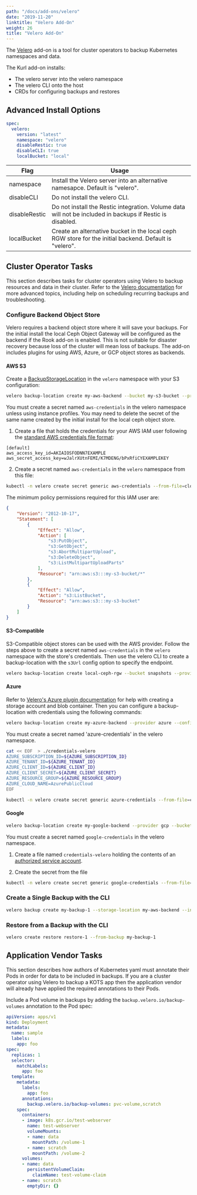 ```yaml
---
path: "/docs/add-ons/velero"
date: "2019-11-20"
linktitle: "Velero Add-On"
weight: 26
title: "Velero Add-On"
---
```


The [Velero](https://velero.io/) add-on is a tool for cluster operators to backup Kubernetes namespaces and data.

The Kurl add-on installs:
* The velero server into the velero namespace
* The velero CLI onto the host
* CRDs for configuring backups and restores

## Advanced Install Options

```yaml
spec:
  velero:
    version: "latest"
    namespace: "velero"
    disableRestic: true
    disableCLI: true
    localBucket: "local"
```

| Flag          | Usage                                                                                                      |
| --------------| ---------------------------------------------------------------------------------------------------------- |
| namespace     | Install the Velero server into an alternative namesapce. Default is "velero".                              |
| disableCLI    | Do not install the velero CLI.                                                                             |
| disableRestic | Do not install the Restic integration.  Volume data will not be included in backups if Restic is disabled. |
| localBucket   | Create an alternative bucket in the local ceph RGW store for the initial backend. Default is "velero".     |

## Cluster Operator Tasks

This section describes tasks for cluster operators using Velero to backup resources and data in their cluster.
Refer to the [Velero documentation](https://velero.io/docs/v1.2.0/) for more advanced topics, including help on scheduling recurring backups and troubleshooting.

### Configure Backend Object Store

Velero requires a backend object store where it will save your backups.
For the initial install the local Ceph Object Gateway will be configured as the backend if the Rook add-on is enabled.
This is not suitable for disaster recovery because loss of the cluster will mean loss of backups.
The add-on includes plugins for using AWS, Azure, or GCP object stores as backends.

#### AWS S3

Create a [BackupStorageLocation](https://velero.io/docs/v1.2.0/api-types/backupstoragelocation/) in the `velero` namespace with your S3 configuration:

```bash
velero backup-location create my-aws-backend --bucket my-s3-bucket --provider aws --config region=us-east-2
```

You must create a secret named `aws-credentials` in the velero namespace unless using instance profiles. You may need to delete the secret of the same name created by the initial install for the local ceph object store.


1. Create a file that holds the credentials for your AWS IAM user following the [standard AWS credentials file format](https://docs.aws.amazon.com/cli/latest/userguide/cli-configure-files.html):

```
[default]
aws_access_key_id=AKIAIOSFODNN7EXAMPLE
aws_secret_access_key=wJalrXUtnFEMI/K7MDENG/bPxRfiCYEXAMPLEKEY
```

2. Create a secret named `aws-credentials` in the `velero` namespace from this file:

```bash
kubectl -n velero create secret generic aws-credentials --from-file=cloud=<path-to-file>
```

The minimum policy permissions required for this IAM user are:

```json
{
    "Version": "2012-10-17",
    "Statement": [
        {
            "Effect": "Allow",
            "Action": [
                "s3:PutObject",
                "s3:GetObject",
                "s3:AbortMultipartUpload",
                "s3:DeleteObject",
                "s3:ListMultipartUploadParts"
            ],
            "Resource": "arn:aws:s3:::my-s3-bucket/*"
        },
        {
            "Effect": "Allow",
            "Action": "s3:ListBucket",
            "Resource": "arn:aws:s3:::my-s3-bucket"
        }
    ]
}
```

#### S3-Compatible

S3-Compatible object stores can be used with the AWS provider.
Follow the steps above to create a secret named `aws-credentials` in the `velero` namespace with the store's credentials.
Then use the velero CLI to create a backup-location with the `s3Url` config option to specify the endpoint.

```bash
velero backup-location create local-ceph-rgw --bucket snapshots --provider aws --config s3Url=http://$CLUSTER_IP,region=us-east-1
```

#### Azure

Refer to [Velero's Azure plugin documentation](https://github.com/vmware-tanzu/velero-plugin-for-microsoft-azure#create-azure-storage-account-and-blob-container) for help with creating a storage account and blob container.
Then you can configure a backup-location with credentials using the following commands:

```bash
velero backup-location create my-azure-backend --provider azure --config resourceGroup=$AZURE_BACKUP_RESOURCE_GROUP,storageAccount=$AZURE_STORAGE_ACCOUNT_ID,subscriptionId=$AZURE_BACKUP_SUBSCRIPTION_ID --bucket $BLOB_CONTAINER
```

You must create a secret named 'azure-credentials' in the velero namespace.

```bash
cat << EOF  > ./credentials-velero
AZURE_SUBSCRIPTION_ID=${AZURE_SUBSCRIPTION_ID}
AZURE_TENANT_ID=${AZURE_TENANT_ID}
AZURE_CLIENT_ID=${AZURE_CLIENT_ID}
AZURE_CLIENT_SECRET=${AZURE_CLIENT_SECRET}
AZURE_RESOURCE_GROUP=${AZURE_RESOURCE_GROUP}
AZURE_CLOUD_NAME=AzurePublicCloud
EOF

kubectl -n velero create secret generic azure-credentials --from-file=cloud=credentials-velero
```

#### Google

```bash
velero backup-location create my-google-backend --provider gcp --bucket my-gcs-bucket
```

You must create a secret named `google-credentials` in the velero namespace.

1. Create a file named `credentials-velero` holding the contents of an [authorized service account](https://github.com/vmware-tanzu/velero-plugin-for-gcp#option-1-set-permissions-with-a-service-account).

2. Create the secret from the file

```bash
kubectl -n velero create secret generic google-credentials --from-file=cloud=./credentials-velero
```

### Create a Single Backup with the CLI

```bash
velero backup create my-backup-1 --storage-location my-aws-backend --include-namespaces my-app-namespace
```

### Restore from a Backup with the CLI

```bash
velero create restore restore-1 --from-backup my-backup-1
```

## Application Vendor Tasks

This section describes how authors of Kubernetes yaml must annotate their Pods in order for data to be included in backups.
If you are a cluster operator using Velero to backup a KOTS app then the application vendor will already have applied the required annotations to their Pods.

Include a Pod volume in backups by adding the `backup.velero.io/backup-volumes` annotation to the Pod spec:

```yaml
apiVersion: apps/v1
kind: Deployment
metadata:
  name: sample
  labels:
    app: foo
spec:
  replicas: 1
  selector:
    matchLabels:
      app: foo
  template:
    metadata:
      labels:
        app: foo
      annotations:
        backup.velero.io/backup-volumes: pvc-volume,scratch
    spec:
      containers:
      - image: k8s.gcr.io/test-webserver
        name: test-webserver
        volumeMounts:
        - name: data
          mountPath: /volume-1
        - name: scratch
          mountPath: /volume-2
      volumes:
      - name: data
        persistentVolumeClaim:
          claimName: test-volume-claim
      - name: scratch
        emptyDir: {}
```
